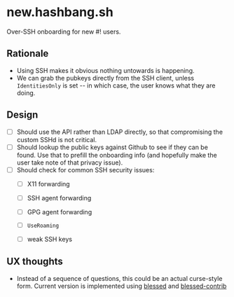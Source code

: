 # new.hashbang.sh

Over-SSH onboarding for new #! users.

## Rationale

- Using SSH makes it obvious nothing untowards is happening.
- We can grab the pubkeys directly from the SSH client, unless `IdentitiesOnly`
  is set -- in which case, the user knows what they are doing.

## Design

- [ ] Should use the API rather than LDAP directly, so that compromising
      the custom SSHd is not critical.
- [ ] Should lookup the public keys against Github to see if they can be found.
      Use that to prefill the onboarding info (and hopefully make the user take
      note of that privacy issue).
- [ ] Should check for common SSH security issues:
  - [ ] X11 forwarding
  - [ ] SSH agent forwarding
  - [ ] GPG agent forwarding
  - [ ] `UseRoaming`
  - [ ] weak SSH keys


## UX thoughts

- Instead of a sequence of questions, this could be an actual curse-style
  form. Current version is implemented using [blessed] and [blessed-contrib]

[blessed]: https://github.com/chjj/blessed
[blessed-contrib]: https://github.com/yaronn/blessed-contrib
